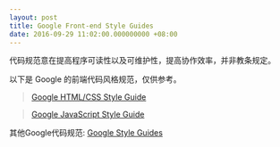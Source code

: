 ```yaml
---
layout: post
title: Google Front-end Style Guides
date: 2016-09-29 11:02:00.000000000 +08:00
---
```


代码规范意在提高程序可读性以及可维护性，提高协作效率，并非教条规定。

以下是 Google 的前端代码风格规范，仅供参考。

> [Google HTML/CSS Style Guide](https://google.github.io/styleguide/htmlcssguide.xml)

> [Google JavaScript Style Guide](https://google.github.io/styleguide/javascriptguide.xml)

其他Google代码规范: [Google Style Guides](https://github.com/google/styleguide)